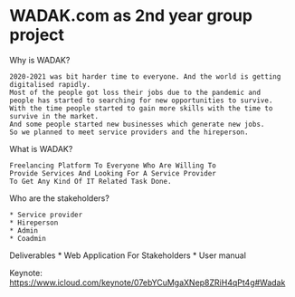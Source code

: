 # WADAK.com as 2nd year group project

Why is WADAK?

	2020-2021 was bit harder time to everyone. And the world is getting digitalised rapidly. 
	Most of the people got loss their jobs due to the pandemic and 
	people has started to searching for new opportunities to survive. 
	With the time people started to gain more skills with the time to survive in the market. 
	And some people started new businesses which generate new jobs. 
	So we planned to meet service providers and the hireperson. 

What is WADAK?

	Freelancing Platform To Everyone Who Are Willing To 
	Provide Services And Looking For A Service Provider 
	To Get Any Kind Of IT Related Task Done.

Who are the stakeholders?
	
	* Service provider
	* Hireperson
	* Admin
	* Coadmin

Deliverables
	* Web Application For Stakeholders
	* User manual

Keynote:
	https://www.icloud.com/keynote/07ebYCuMgaXNep8ZRiH4qPt4g#Wadak
